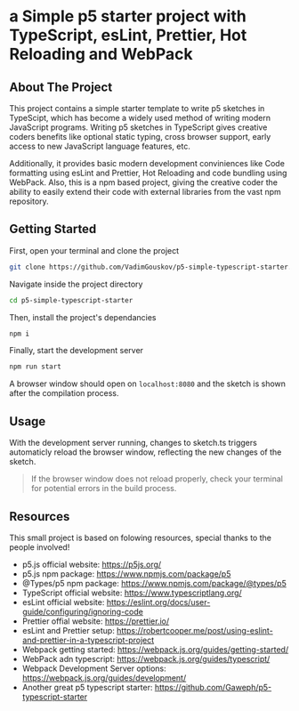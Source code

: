 # a Simple p5 starter project with TypeScript, esLint, Prettier, Hot Reloading and WebPack

## About The Project

This project contains a simple starter template to write p5 sketches in TypeScipt, which has become a widely used method of writing modern JavaScript programs.
Writing p5 sketches in TypeScript gives creative coders benefits like optional static typing, cross browser support, early access to new JavaScript language features, etc.

Additionally, it provides basic modern development conviniences like Code formatting using esLint and Prettier, Hot Reloading and code bundling using WebPack. Also, this is a npm based project, giving the creative coder the ability to easily extend their code with external libraries from the vast npm repository.

## Getting Started

First, open your terminal and clone the project

```bash
git clone https://github.com/VadimGouskov/p5-simple-typescript-starter.git
```

Navigate inside the project directory

```bash
cd p5-simple-typescript-starter
```

Then, install the project's dependancies

```bash
npm i
```

Finally, start the development server

```bash
npm run start
```

A browser window should open on `localhost:8080` and the sketch is shown after the compilation process.

## Usage

With the development server running, changes to sketch.ts triggers automaticly reload the browser window, reflecting the new changes of the sketch.

> If the browser window does not reload properly, check your terminal for potential errors in the build process.

## Resources

This small project is based on folowing resources, special thanks to the people involved!

-   p5.js official website: https://p5js.org/
-   p5.js npm package: https://www.npmjs.com/package/p5
-   @Types/p5 npm package: https://www.npmjs.com/package/@types/p5
-   TypeScript official website: https://www.typescriptlang.org/
-   esLint official website: https://eslint.org/docs/user-guide/configuring/ignoring-code
-   Prettier offial website: https://prettier.io/
-   esLint and Prettier setup: https://robertcooper.me/post/using-eslint-and-prettier-in-a-typescript-project
-   Webpack getting started: https://webpack.js.org/guides/getting-started/
-   WebPack adn typescript: https://webpack.js.org/guides/typescript/
-   Webpack Development Server options: https://webpack.js.org/guides/development/
-   Another great p5 typescript starter: https://github.com/Gaweph/p5-typescript-starter
